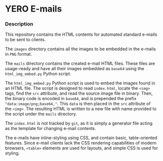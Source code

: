 # YERO E-mails

### Description

This repository contains the HTML contents for automated standard e-mails to be sent to clients.

The `images` directory contains all the images to be embedded in the e-mails in `PNG` format.

The `mails` directory contains the created e-mail HTML files. These files are usage-ready and have all their images
embedded as `base64` using the `html_img_embed.py` Python script.

The `html_img_embed.py` Python script is used to embed the images found in an HTML file. The script is designed to
read `index.html`, locate the `<img>` tags, find the `src` attribute, and read the source image file in binary. Then,
the binary code is encoded in `base64`, and is prepended the prefix `"data:image/png;base64,"`. This `data` is then
placed in the `src` attribute of the `<img>`. The resulting HTML is written to a new file with name provided to the
script under the `mails` directory.

The `index.html` is not tracked by `git`, as it is simply a generator file acting as the template for changing e-mail
contents.

The e-mails have inline-styling using CSS, and contain basic, table-oriented features. Since e-mail clients lack the
CSS rendering capabilities of modern browsers, `<table>` elements are used for layouts, and simple CSS is used for
styling.